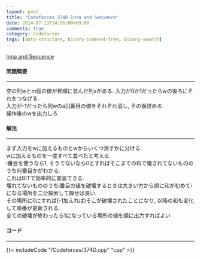 ```yaml
---
layout: post
title: "Codeforces 374D Inna and Sequence"
date: 2014-07-13T14:56:00+09:00
comments: true
category: Codeforces
tags: [data-structure, binary-indexed-tree, binary-search]
---
```


[Inna and Sequence](http://codeforces.com/problemset/problem/374/D)

#### 問題概要

****

空の列wとm個の値が昇順に並んだ列aがある. 
入力が0か1だったらwの後ろにそれをつなげる.  
入力が-1だったら列wのa[i]番目の値をそれぞれ消し, その後詰める.  
操作後のwを出力しろ

#### 解法

****

まず入力をwに加えるものとwからいくつ消すかに分ける.  
wに加えるものを一度すべて並べたと考える.  
i番目を使うなら1, そうでないなら0とすればそこまでの和で壊されてないもののうち何番目かがわかる.  
これはBITで効率的に実装できる.  
壊れてないもののうちi番目の値を破壊するときは大きい方から順に和が初めてiになる場所を二分探索して探せば良い.  
その場所に0にすれば(-1加えれば)そこが破壊されたことになり, 以降の和も変化して順番が更新される.  
全ての破壊が終わったら1になっている場所の値を順に出力すればよい

#### コード

****

{{< includeCode "/Codeforces/374D.cpp" "cpp" >}}
